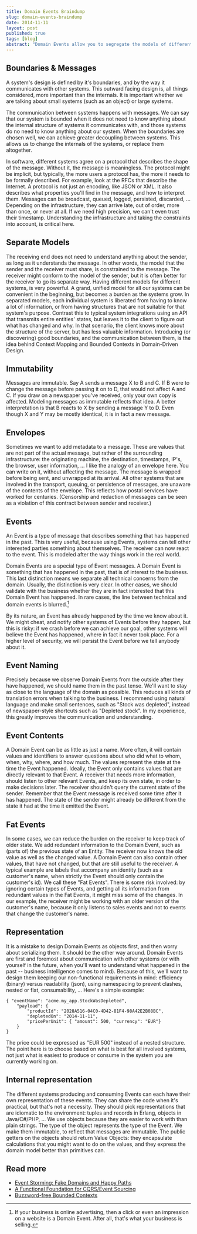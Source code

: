 ```yaml
---
title: Domain Events Braindump
slug: domain-events-braindump
date: 2014-11-11
layout: post
published: true
tags: [blog]
abstract: "Domain Events allow you to segregate the models of different systems"
---
```



## Boundaries & Messages

A system's design is defined by it's boundaries, and by the way it communicates with other systems. This outward facing design is, all things considered, more important than the internals. It is important whether we are talking about small systems (such as an object) or large systems.

 The communication between systems happens with messages. We can say that our system is bounded when it does not need to know anything about the internal structure of systems it communicates with, and those systems do no need to know anything about our system. When the boundaries are chosen well, we can achieve greater decoupling between systems. This allows us to change the internals of the systems, or replace them altogether.

In software, different systems agree on a protocol that describes the shape of the message. Without it, the message is meaningless. The protocol might be implicit, but typically, the more users a protocol has, the more it needs to be formally described. For example, look at the RFCs that describe the Internet. A protocol is not just an encoding, like JSON or XML. It also describes what properties you'll find in the message, and how to interpret them. Messages can be broadcast, queued, logged, persisted, discarded, ... Depending on the infrastructure, they can arrive late, out of order, more than once, or never at all. If we need high precision, we can't even trust their timestamp. Understanding the infrastructure and taking the constraints into account, is critical here.

## Separate Models

The receiving end does not need to understand anything about the sender, as long as it understands the message. In other words, the model that the sender and the receiver must share, is constrained to the message. The receiver might conform to the model of the sender, but it is often better for the receiver to go its separate way. Having different models for different systems, is very powerful. A grand, unified model for all our systems can be convenient in the beginning, but becomes a burden as the systems grow. In separated models, each individual system is liberated from having to know a lot of information, or from having structures that are not suitable for that system's purpose. Contrast this to typical system integrations using an API that transmits entire entities' states, but leaves it to the client to figure out what has changed and why. In that scenario, the client knows more about the structure of the server, but has less valuable information. Introducing (or discovering) good boundaries, and the communication between them, is the idea behind Context Mapping and Bounded Contexts in Domain-Driven Design.

## Immutability

Messages are immutable. Say A sends a message X to B and C. If B were to change the message before passing it on to D, that would not affect A and C. If you draw on a newspaper you've received, only your own copy is affected. Modeling messages as immutable reflects that idea. A better interpretation is that B reacts to X by sending a message Y to D. Even though X and Y may be mostly identical, it is in fact a new message.

## Envelopes

Sometimes we want to add metadata to a message. These are values that are not part of the actual message, but rather of the surrounding infrastructure: the originating machine, the destination, timestamps, IP's, the browser, user information, ... I like the analogy of an envelope here. You can write on it, without affecting the message. The message is wrapped before being sent, and unwrapped at its arrival. All other systems that are involved in the transport, queuing, or persistence of messages, are unaware of the contents of the envelope. This reflects how postal services have worked for centuries. (Censorship and redaction of messages can be seen as a violation of this contract between sender and receiver.)

## Events

An Event is a type of message that describes something that has happened in the past. This is very useful, because using Events, systems can tell other interested parties something about themselves. The receiver can now react to the event. This is modeled after the way things work in the real world.

Domain Events are a special type of Event messages. A Domain Event is something that has happened in the past, that is of interest to the business. This last distinction means we separate all technical concerns from the domain. Usually, the distinction is very clear. In other cases, we should validate with the business whether they are in fact interested that this Domain Event has happened. In rare cases, the line between technical and domain events is blurred.[^1]

By its nature, an Event has already happened by the time we know about it. We might cheat, and notify other systems of Events before they happen, but this is risky: if we crash before we can achieve our goal, other systems will believe the Event has happened, where in fact it never took place. For a higher level of security, we will persist the Event before we tell anybody about it.

## Event Naming

Precisely because we observe Domain Events from the outside after they have happened, we should name them in the past tense. We'll want to stay as close to the language of the domain as possible. This reduces all kinds of translation errors when talking to the business. I recommend using natural language and make small sentences, such as "Stock was depleted", instead of newspaper-style shortcuts such as "Depleted stock". In my experience, this greatly improves the communication and understanding.


## Event Contents

A Domain Event can be as little as just a name. More often, it will contain values and identifiers to answer questions about who did what to whom, when, why, where, and how much. The values represent the state at the time the Event happened. Ideally, the Event only contains values that are directly relevant to that Event. A receiver that needs more information, should listen to other relevant Events, and keep its own state, in order to make decisions later. The receiver shouldn't query the current state of the sender. Remember that the Event message is received some time after it has happened. The state of the sender might already be different from the state it had at the time it emitted the Event.

## Fat Events

In some cases, we can reduce the burden on the receiver to keep track of older state. We add redundant information to the Domain Event, such as (parts of) the previous state of an Entity. The receiver now knows the old value as well as the changed value. A Domain Event can also contain other values, that have not changed, but that are still useful to the receiver. A typical example are labels that accompany an identity (such as a customer's name, when strictly the Event should only contain the customer's id). We call these "Fat Events". There is some risk involved: by ignoring certain types of Events, and getting all its information from redundant values in the Fat Events, it might miss some of the changes. In our example, the receiver might be working with an older version of the customer's name, because it only listens to sales events and not to events that change the customer's name.

## Representation

It is a mistake to design Domain Events as objects first, and then worry about serializing them. It should be the other way around. Domain Events are first and foremost about communication with other systems (or with yourself in the future, when you'll want to understand what happened in the past -- business intelligence comes to mind). Because of this, we'll want to design them keeping our non-functional requirements in mind: efficiency (binary) versus readability (json), using namespacing to prevent clashes, nested or flat, consumability, ... Here's a simple example:

```
{ "eventName": "acme.my_app.StockWasDepleted",
    "payload": {
        "productId": "2028A516-04C0-4D42-81F4-98A42E2B08BC",
        "depletedOn": "2014-11-11",
        "pricePerUnit": { "amount": 500, "currency": "EUR"}
    }
}
```


The price could be expressed as "EUR 500" instead of a nested structure. The point here is to choose based on what is best for all involved systems, not just what is easiest to produce or consume in the system you are currently working on.

## Internal representation

The different systems producing and consuming Events can each have their own representation of these events. They can share the code when it's practical, but that's not a necessity. They should pick representations that are idiomatic to the environment: tuples and records in Erlang, objects in Java/C#/PHP, ... We use objects because they are easier to work with than plain strings. The type of the object represents the type of the Event. We make them immutable, to reflect that messages are immutable. The public getters on the objects should return Value Objects: they encapsulate calculations that you might want to do on the values, and they express the domain model better than primitives can.


[^1]: If your business is online advertising, then a click or even an impression on a website is a Domain Event. After all, that's what your business is selling.

## Read more

- [Event Storming: Fake Domains and Happy Paths](/2014/07/event-storming-fake-domains-happy-paths/)
- [A Functional Foundation for CQRS/Event Sourcing](/2014/05/functional-foundation-for-cqrs-event-sourcing/)
- [Buzzword-free Bounded Contexts](/2014/02/buzzword-free-bounded-contexts/)
